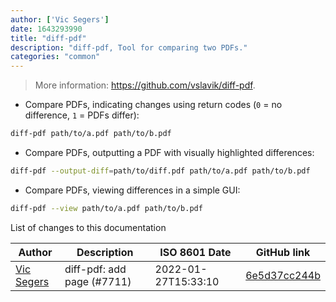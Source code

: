 ```yaml
---
author: ['Vic Segers']
date: 1643293990
title: "diff-pdf"
description: "diff-pdf, Tool for comparing two PDFs."
categories: "common"
---
```

> More information: <https://github.com/vslavik/diff-pdf>.

- Compare PDFs, indicating changes using return codes (`0` = no difference, `1` = PDFs differ):

```bash
diff-pdf path/to/a.pdf path/to/b.pdf
```

- Compare PDFs, outputting a PDF with visually highlighted differences:

```bash
diff-pdf --output-diff=path/to/diff.pdf path/to/a.pdf path/to/b.pdf
```

- Compare PDFs, viewing differences in a simple GUI:

```bash
diff-pdf --view path/to/a.pdf path/to/b.pdf
```
List of changes to this documentation


Author | Description | ISO 8601 Date | GitHub link
------|-----|-----|-----
[Vic Segers](mailto:32434088+VicSegers@users.noreply.github.com) | diff-pdf: add page (#7711) | 2022-01-27T15:33:10 | [6e5d37cc244b](https://github.com/tldr-pages/tldr/commit/6e5d37cc244b48b08adc88232133cf7b70635900)

